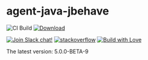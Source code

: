 # agent-java-jbehave
![CI Build](https://github.com/reportportal/agent-java-jbehave/workflows/CI%20Build/badge.svg?branch=develop)
[ ![Download](https://api.bintray.com/packages/epam/reportportal/agent-java-jbehave/images/download.svg) ](https://bintray.com/epam/reportportal/agent-java-jbehave/_latestVersion)
 
[![Join Slack chat!](https://reportportal-slack-auto.herokuapp.com/badge.svg)](https://reportportal-slack-auto.herokuapp.com)
[![stackoverflow](https://img.shields.io/badge/reportportal-stackoverflow-orange.svg?style=flat)](http://stackoverflow.com/questions/tagged/reportportal)
[![Build with Love](https://img.shields.io/badge/build%20with-❤%EF%B8%8F%E2%80%8D-lightgrey.svg)](http://reportportal.io?style=flat)

The latest version: 5.0.0-BETA-9

